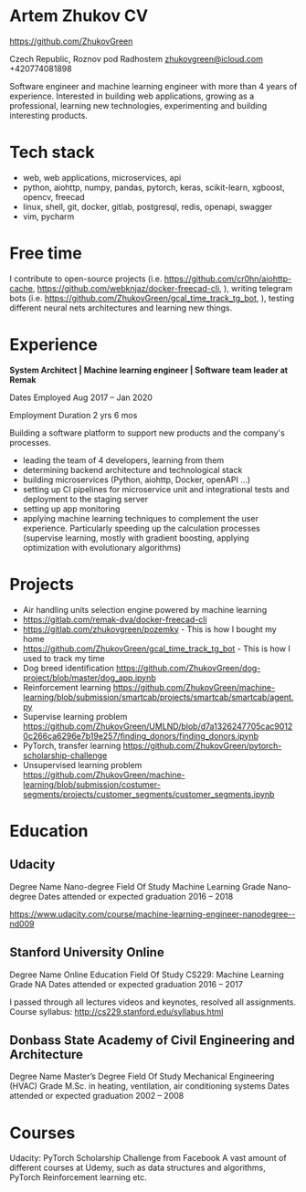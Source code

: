 # Artem Zhukov CV

https://github.com/ZhukovGreen

Czech Republic, Roznov pod Radhostem
zhukovgreen@icloud.com
+420774081898

Software engineer and machine learning engineer with more than 4 years of 
experience.
Interested in building web applications, growing as a professional, learning new
technologies, experimenting and building interesting products.

# Tech stack

- web, web applications, microservices, api
- python, aiohttp, numpy, pandas, pytorch, keras, scikit-learn, xgboost, opencv,
freecad
- linux, shell, git, docker, gitlab, postgresql, redis, openapi,
swagger
- vim, pycharm

# Free time

I contribute to open-source projects (i.e. 
https://github.com/cr0hn/aiohttp-cache, 
https://github.com/webknjaz/docker-freecad-cli,
), writing telegram bots (i.e. 
https://github.com/ZhukovGreen/gcal_time_track_tg_bot,
), testing different neural nets architectures and learning new things. 

# Experience

**System Architect | Machine learning engineer | Software team leader at Remak**

Dates Employed Aug 2017 – Jan 2020

Employment Duration 2 yrs 6 mos

Building a software platform to support new products and the company's processes.
- leading the team of 4 developers, learning from them
- determining backend architecture and technological stack
- building microservices (Python, aiohttp, Docker, openAPI ...)
- setting up CI pipelines for microservice unit and integrational tests and 
deployment to the staging server
- setting up app monitoring
- applying machine learning techniques to complement the user experience. 
Particularly speeding up the calculation processes (supervise learning, mostly 
with gradient boosting, applying optimization with evolutionary algorithms)

# Projects 
- Air handling units selection engine powered by machine learning
- https://gitlab.com/remak-dva/docker-freecad-cli
- https://gitlab.com/zhukovgreen/pozemky - This is how I bought  my home
- https://github.com/ZhukovGreen/gcal_time_track_tg_bot - This is how I used to 
track my time
- Dog breed identification 
https://github.com/ZhukovGreen/dog-project/blob/master/dog_app.ipynb
- Reinforcement learning 
https://github.com/ZhukovGreen/machine-learning/blob/submission/smartcab/projects/smartcab/smartcab/agent.py
- Supervise learning problem https://github.com/ZhukovGreen/UMLND/blob/d7a1326247705cac90120c266ca6296e7b19e257/finding_donors/finding_donors.ipynb
- PyTorch, transfer learning https://github.com/ZhukovGreen/pytorch-scholarship-challenge
- Unsupervised learning problem 
https://github.com/ZhukovGreen/machine-learning/blob/submission/costumer-segments/projects/customer_segments/customer_segments.ipynb

# Education
## Udacity

Degree Name Nano-degree
Field Of Study Machine Learning
Grade Nano-degree
Dates attended or expected graduation 2016 – 2018


https://www.udacity.com/course/machine-learning-engineer-nanodegree--nd009

## Stanford University Online

Degree Name Online Education
Field Of Study CS229: Machine Learning
Grade NA
Dates attended or expected graduation 2016 – 2017

I passed through all lectures videos and keynotes, resolved all assignments.
Course syllabus: http://cs229.stanford.edu/syllabus.html

## Donbass State Academy of Civil Engineering and Architecture

Degree Name Master’s Degree
Field Of Study Mechanical Engineering (HVAC)
Grade M.Sc. in heating, ventilation, air conditioning systems
Dates attended or expected graduation 2002 – 2008


# Courses

Udacity: PyTorch Scholarship Challenge from Facebook
A vast amount of different courses at Udemy, such as data structures and 
algorithms, PyTorch Reinforcement learning etc.

